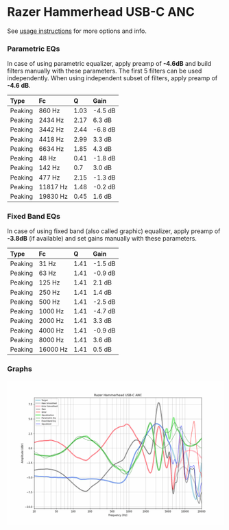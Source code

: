 # Razer Hammerhead USB-C ANC
See [usage instructions](https://github.com/jaakkopasanen/AutoEq#usage) for more options and info.

### Parametric EQs
In case of using parametric equalizer, apply preamp of **-4.6dB** and build filters manually
with these parameters. The first 5 filters can be used independently.
When using independent subset of filters, apply preamp of **-4.6 dB**.

| Type    | Fc       |    Q | Gain    |
|:--------|:---------|:-----|:--------|
| Peaking | 860 Hz   | 1.03 | -4.5 dB |
| Peaking | 2434 Hz  | 2.17 | 6.3 dB  |
| Peaking | 3442 Hz  | 2.44 | -6.8 dB |
| Peaking | 4418 Hz  | 2.99 | 3.3 dB  |
| Peaking | 6634 Hz  | 1.85 | 4.3 dB  |
| Peaking | 48 Hz    | 0.41 | -1.8 dB |
| Peaking | 142 Hz   | 0.7  | 3.0 dB  |
| Peaking | 477 Hz   | 2.15 | -1.3 dB |
| Peaking | 11817 Hz | 1.48 | -0.2 dB |
| Peaking | 19830 Hz | 0.45 | 1.6 dB  |

### Fixed Band EQs
In case of using fixed band (also called graphic) equalizer, apply preamp of **-3.8dB**
(if available) and set gains manually with these parameters.

| Type    | Fc       |    Q | Gain    |
|:--------|:---------|:-----|:--------|
| Peaking | 31 Hz    | 1.41 | -1.5 dB |
| Peaking | 63 Hz    | 1.41 | -0.9 dB |
| Peaking | 125 Hz   | 1.41 | 2.1 dB  |
| Peaking | 250 Hz   | 1.41 | 1.4 dB  |
| Peaking | 500 Hz   | 1.41 | -2.5 dB |
| Peaking | 1000 Hz  | 1.41 | -4.7 dB |
| Peaking | 2000 Hz  | 1.41 | 3.3 dB  |
| Peaking | 4000 Hz  | 1.41 | -0.9 dB |
| Peaking | 8000 Hz  | 1.41 | 3.6 dB  |
| Peaking | 16000 Hz | 1.41 | 0.5 dB  |

### Graphs
![](./Razer%20Hammerhead%20USB-C%20ANC.png)